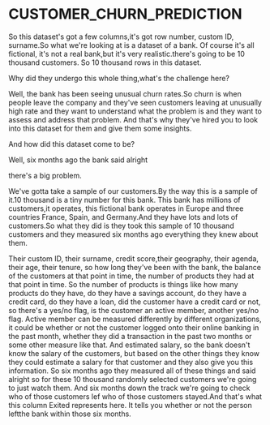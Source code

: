 # CUSTOMER_CHURN_PREDICTION

So this dataset's got a few columns,it's got row number, custom ID, surname.So what we're looking at is a dataset of a bank.
Of course it's all fictional, it's not a real bank,but it's very realistic.there's going to be 10 thousand customers.
So 10 thousand rows in this dataset.

Why did they undergo this whole thing,what's the challenge here?

Well, the bank has been seeing unusual churn rates.So churn is when people leave the company and they've seen customers leaving at unusually high rate and they want to understand what the problem is and they want to assess and address that problem.
And that's why they've hired you to look into this dataset for them and give them some insights.

And how did this dataset come to be?

Well, six months ago the bank said alright

there's a big problem.

We've gotta take a sample of our customers.By the way this is a sample of it.10 thousand is a tiny number for this bank.
This bank has millions of customers,it operates, this fictional bank operates in Europe and three countries France, Spain, and Germany.And they have lots and lots of customers.So what they did is they took this sample of 10 thousand customers and they measured six months ago everything they knew about them.


Their custom ID, their surname, credit score,their geography, their agenda, their age, their tenure, so how long they've been with the bank, the balance of the customers at that point in time, the number of products they had at that point in time.
So the number of products is things like how many products do they have, do they have a savings account, do they have a credit card, do they have a loan, did the customer have a credit card or not, so there's a yes/no flag, is the customer an active member, another yes/no flag. Active member can be measured differently by different organizations, it could be whether or not
the customer logged onto their online banking in the past month, whether they did a transaction in the past two months or some other measure like that. And estimated salary, so the bank doesn't know the salary of the customers, but based on the other things they know they could estimate a salary for that customer and they also give you this information. So six months ago they measured all of these things and said alright so for these 10 thousand randomly selected customers we're going to just watch them. And six months down the track we're going to check who of those customers lef who of those customers stayed.And that's what this column Exited represents here. It tells you whether or not the person leftthe bank within those six months.

